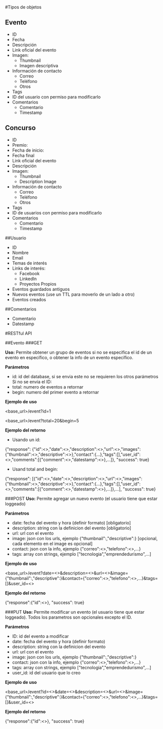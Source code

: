 #Tipos de objetos

## Evento
* ID
* Fecha
* Descripción
* Link oficial del evento
* Imagen:
  * Thumbnail
  * Imagen descriptiva
* Información de contacto
  * Correo
  * Teléfono
  * Otros
* Tags
* ID del usuario con permiso para modificarlo
* Comentarios
  * Comentario
  * Timestamp

## Concurso
* ID
* Premio:
* Fecha de inicio:
* Fecha final
* Link oficial del evento
* Descripción
* Imagen:
  * Thumbnail
  * Description Image
* Información de contacto
  * Correo
   * Teléfono
   * Otros
* Tags
* ID de usuarios con permiso para modificarlo
* Comentarios
  * Comentario
  * Timestamp

##Usuario
* ID
* Nombre
* Email
* Temas de interés
* Links de interés:
  * Facebook
  * LinkedIn
  * Proyectos Propios
* Eventos guardados antiguos
* Nuevos eventos (use un TTL para moverlo de un lado a otro)
* Eventos creados

##Comentarios
* Comentario
* Datestamp

#RESTful API

##Evento
###GET

**Uso:** Permite obtener un grupo de eventos si no se especifica el id de un evento en específico, o obtener la info de un evento específico.

**Parámetros**
* id: id del database, si se envia este no se requieren los otros parámetros
Si no se envia el ID:
* total: numero de eventos a retornar
* begin: numero del primer evento a retornar

**Ejemplo de uso**

<base_url>/event?id=1

<base_url>/event?total=20&begin=5

**Ejemplo del retorno**
* Usando un id:

{"response": {"id":<>,"date":<>,"description":<>,"url":<>,"images":{"thumbnail":<>,"descriptive":<>},"contact":{...},"tags":[],"user_id":<>,"comments":[{"comment":<>,"datestamp":<>},...]}, "success": true}

* Usand total and begin:

{"response": [{"id":<>,"date":<>,"description":<>,"url":<>,"images":{"thumbnail":<>,"descriptive":<>},"contact":{...},"tags":[],"user_id":<>,"comments":[{"comment":<>,"datestamp":<>},...]},...], "success": true}

###POST
**Uso:** Permite agregar un nuevo evento (el usuario tiene que estar loggeado)

**Parámetros**
* date: fecha del evento y hora (definir formato) [obligatorio]
* description: string con la definicion del evento [obligatorio]
* url: url con el evento 
* image: json con los urls, ejemplo {"thumbnail":<url1>,"descriptive":<url2>} [opcional, cada elemento en el image es opcional]
* contact: json con la info, ejemplo {"correo":<>,"telefono":<>,...}
* tags: array con strings, ejemplo ["tecnologia","emprendedurismo",...]

**Ejemplo de uso**

<base_url>/event?date=<>&description=<>&url=<>&image={"thumbnail":<url1>,"descriptive":<url2>}&contact={"correo":<>,"telefono":<>,...}&tags=[]&user_id=<>

**Ejemplo del retorno**

{"response":{"id":<>}, "success": true}

###PUT
**Uso:** Permite modificar un evento (el usuario tiene que estar loggeado). Todos los parametros son opcionales excepto el ID.

**Parámetros**
* ID: id del evento a modificar
* date: fecha del evento y hora (definir formato) 
* description: string con la definicion del evento 
* url: url con el evento 
* image: json con los urls, ejemplo {"thumbnail":<url1>,"descriptive":<url2>} 
* contact: json con la info, ejemplo {"correo":<>,"telefono":<>,...}
* tags: array con strings, ejemplo ["tecnologia","emprendedurismo",...]
* user_id: id del usuario que lo creo

**Ejemplo de uso**

<base_url>/event?id=<>&date=<>&description=<>&url=<>&image={"thumbnail":<url1>,"descriptive":<url2>}&contact={"correo":<>,"telefono":<>,...}&tags=[]&user_id=<>

**Ejemplo del retorno**

{"response":{"id":<>}, "success": true}
